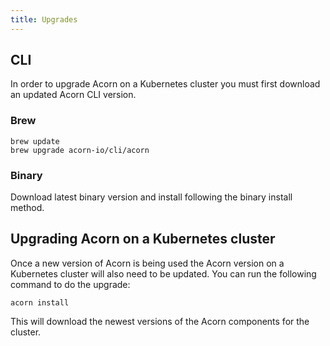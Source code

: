 ```yaml
---
title: Upgrades
---
```


## CLI

In order to upgrade Acorn on a Kubernetes cluster you must first download an updated Acorn CLI version.

### Brew

```shell
brew update
brew upgrade acorn-io/cli/acorn
```

### Binary

Download latest binary version and install following the binary install method.

## Upgrading Acorn on a Kubernetes cluster

Once a new version of Acorn is being used the Acorn version on a Kubernetes cluster will also need to be updated. You can run the following command to do the upgrade:

```shell
acorn install
```

This will download the newest versions of the Acorn components for the cluster.
